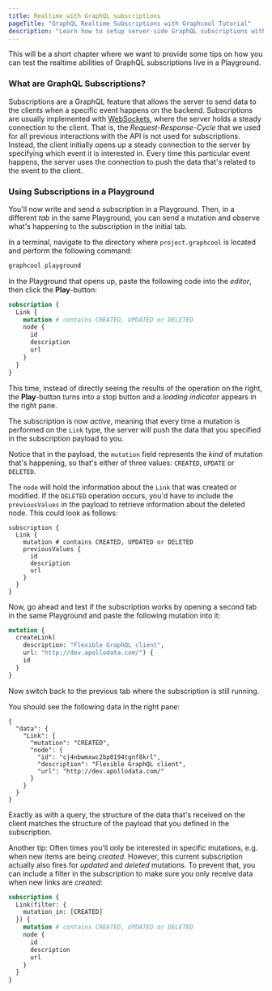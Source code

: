 ```yaml
---
title: Realtime with GraphQL subscriptions
pageTitle: "GraphQL Realtime Subscriptions with Graphcool Tutorial"
description: "Learn how to setup server-side GraphQL subscriptions with Graphcool to add realtime functionality to an app. Subscriptions can be tested in a Playground too."
---
```


This will be a short chapter where we want to provide some tips on how you can test the realtime abilities of GraphQL subscriptions live in a Playground.

### What are GraphQL Subscriptions?

Subscriptions are a GraphQL feature that allows the server to send data to the clients when a specific event happens on the backend. Subscriptions are usually implemented with [WebSockets](https://en.wikipedia.org/wiki/WebSocket), where the server holds a steady connection to the client. That is, the _Request-Response-Cycle_ that we used for all previous interactions with the API is not used for subscriptions. Instead, the client initially opens up a steady connection to the server by specifying which event it is interested in. Every time this particular event happens, the server uses the connection to push the data that's related to the event to the client.

### Using Subscriptions in a Playground

You'll now write and send a subscription in a Playground. Then, in a different _tab_ in the same Playground, you can send a mutation and observe what's happening to the subscription in the initial tab.

<Instruction>

In a terminal, navigate to the directory where `project.graphcool` is located and perform the following command:

```bash
graphcool playground
```

</Instruction>

<Instruction>

In the Playground that opens up, paste the following code into the _editor_, then click the **Play**-button:

```graphql
subscription {
  Link {
    mutation # contains CREATED, UPDATED or DELETED
    node {
      id
      description
      url
    }
  }
}
```

</Instruction>

This time, instead of directly seeing the results of the operation on the right, the **Play**-button turns into a stop button and a _loading indicator_ appears in the right pane. 

The subscription is now _active_, meaning that every time a mutation is performed on the `Link` type, the server will push the data that you specified in the subscription payload to you.

Notice that in the payload, the `mutation` field represents the _kind_ of mutation that's happening, so that's either of three values: `CREATED`, `UPDATE` or `DELETED`.

The `node` will hold the information about the `Link` that was created or modified. If the `DELETED` operation occurs, you'd have to include the `previousValues` in the payload to retrieve information about the deleted node. This could look as follows:

```graphql(nocopy)
subscription {
  Link {
    mutation # contains CREATED, UPDATED or DELETED
    previousValues {
      id
      description
      url
    }
  }
}
```

<Instruction>

Now, go ahead and test if the subscription works by opening a second tab in the same Playground and paste the following mutation into it:

```graphql
mutation {
  createLink(
    description: "Flexible GraphQL client",
    url: "http://dev.apollodata.com/") {
    id
  }
}
```

</Instruction>

Now switch back to the previous tab where the subscription is still running.

You should see the following data in the right pane: 

```js(nocopy)
{
  "data": {
    "Link": {
      "mutation": "CREATED",
      "node": {
        "id": "cj4nbwmxwc2bp0194tgnf8krl",
        "description": "Flexible GraphQL client",
        "url": "http://dev.apollodata.com/"
      }
    }
  }
}
```

Exactly as with a query, the structure of the data that's received on the client matches the structure of the payload that you defined in the subscription.

Another tip: Often times you'll only be interested in specific mutations, e.g. when new items are being _created_. However, this current subscription actually also fires for _updated_ and _deleted_ mutations. To prevent that, you can include a filter in the subscription to make sure you only receive data when new links are _created_:

```graphql
subscription {
  Link(filter: {
    mutation_in: [CREATED]
  }) {
    mutation # contains CREATED, UPDATED or DELETED
    node {
      id
      description
      url
    }
  }
}
```


 

